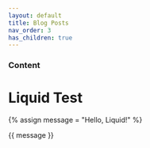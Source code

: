 ```yaml
---
layout: default
title: Blog Posts
nav_order: 3
has_children: true
---
```


### Content

# Liquid Test

{% assign message = "Hello, Liquid!" %}

{{ message }}
